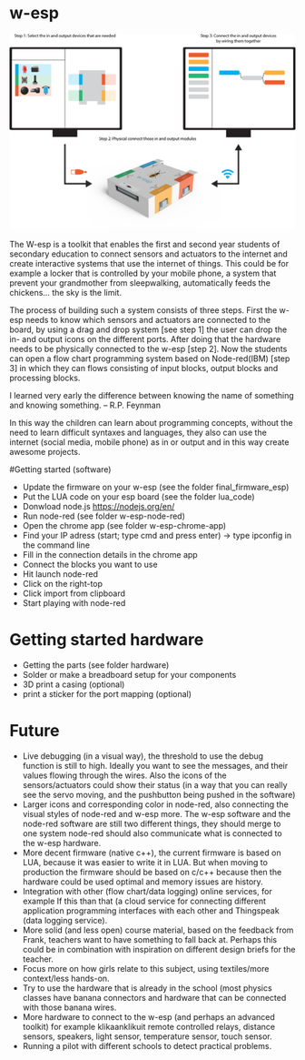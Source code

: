 # w-esp
![W-esp enable students to play with the internet of things](https://raw.githubusercontent.com/lemio/w-esp/master/concept.png)

 The W-esp is a toolkit that enables the first and second year students of secondary education to connect sensors and actuators to the internet and create interactive systems that use the internet of things. This could be for example a locker that is controlled by your mobile phone, a system that prevent your grandmother from sleepwalking, automatically feeds the chickens… the sky is the limit.

The process of building such a system consists of three steps. First the w-esp needs to know which sensors and actuators are connected to the board, by using a drag and drop system [see step 1] the user can drop the in- and output icons on the different ports. After doing that the hardware needs to be physically connected to the w-esp [step 2]. Now the students can open a flow chart programming system based on Node-red(IBM) [step 3] in which they can flows consisting of input blocks, output blocks and processing blocks.

I learned very early the difference between knowing the name of something and knowing something. – R.P. Feynman

In this way the children can learn about programming concepts, without the need to learn difficult syntaxes and languages, they also can use the internet (social media, mobile phone) as in or output and in this way create awesome projects.

#Getting started (software)


* Update the firmware on your w-esp (see the folder final_firmware_esp)
* Put the LUA code on your esp board (see the folder lua_code)
* Donwload node.js https://nodejs.org/en/
* Run node-red (see folder w-esp-node-red)
* Open the chrome app (see folder w-esp-chrome-app)
* Find your IP adress (start; type cmd and press enter) -> type ipconfig in the command line
* Fill in the connection details in the chrome app
* Connect the blocks you want to use
* Hit launch node-red
* Click on the right-top
* Click import from clipboard
* Start playing with node-red

# Getting started hardware

* Getting the parts (see folder hardware)
* Solder or make a breadboard setup for your components
* 3D print a casing (optional)
* print a sticker for the port mapping (optional)

# Future

* Live debugging (in a visual way), the threshold to use the debug function is still to high. Ideally you want to see the messages, and their values flowing through the wires. Also the icons of the sensors/actuators could show their status (in a way that you can really see the servo moving, and the pushbutton being pushed in the software)
* Larger icons and corresponding color in node-red, also connecting the visual styles of node-red and w-esp more. The w-esp software and the node-red software are still two different things, they should merge to one system node-red should also communicate what is connected to the w-esp hardware.
* More decent firmware (native c++), the current firmware is based on LUA, because it was easier to write it in LUA. But when moving to production the firmware should be based on c/c++ because then the hardware could be used optimal and memory issues are history.
* Integration with other (flow chart/data logging) online services, for example If this than that (a cloud service for connecting different application programming interfaces with each other and Thingspeak (data logging service).
* More solid (and less open) course material, based on the feedback from Frank, teachers want to have something to fall back at. Perhaps this could be in combination with inspiration on different design briefs for the teacher.
* Focus more on how girls relate to this subject, using textiles/more context/less hands-on.
* Try to use the hardware that is already in the school (most physics classes have banana connectors and hardware that can be connected with those banana wires.
* More hardware to connect to the w-esp (and perhaps an advanced toolkit) for example klikaanklikuit remote controlled relays, distance sensors, speakers, light sensor, temperature sensor, touch sensor.
* Running a pilot with different schools to detect practical problems.
